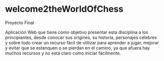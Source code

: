 # welcome2theWorldOfChess
Proyecto Final

Aplicación Web que tiene como objetivo presentar esta disciplina a los principiantes, desde conocer sus origines, su historia, personajes celebres y sobre todo
crear un recurso fácil de utilizar para aprender a jugar, mejorar y evitar que se estanquen o se pierdan en el camino, ya que afuera hay muchos recursos y no está claro
como iniciar fácilmente.
